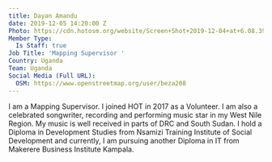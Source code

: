 ```yaml
---
title: Dayan Amandu
date: 2019-12-05 14:20:00 Z
Photo: https://cdn.hotosm.org/website/Screen+Shot+2019-12-04+at+6.08.39+PM.png
Member Type:
  Is Staff: true
Job Title: 'Mapping Supervisor '
Country: Uganda
Team: Uganda
Social Media (Full URL):
  OSM: https://www.openstreetmap.org/user/beza208
---
```


I am a Mapping Supervisor. I joined HOT in 2017 as a Volunteer. I am also a celebrated songwriter, recording and performing music star in my West Nile Region. My music is well received in parts of DRC and South Sudan. I hold a Diploma in Development Studies from Nsamizi Training Institute of Social Development and currently, I am pursuing another Diploma in IT from Makerere Business Institute Kampala.